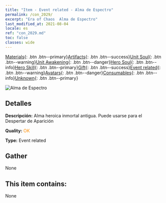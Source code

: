 ```yaml
---
title: "Item - Event related - Alma de Espectro"
permalink: /con_2029/
excerpt: "Era of Chaos  Alma de Espectro"
last_modified_at: 2021-08-04
locale: es
ref: "con_2029.md"
toc: false
classes: wide
---
```

 [Materials](/ItemsES/){: .btn .btn--primary}[Artifacts](/ItemsES/Artifacts/){: .btn .btn--success}[Unit Soul](/ItemsES/UnitSoul/){: .btn .btn--warning}[Unit Awakening](/ItemsES/UnitAwakening/){: .btn .btn--danger}[Hero Soul](/ItemsES/HeroSoul/){: .btn .btn--info}[Hero Skill](/ItemsES/HeroSkill/){: .btn .btn--primary}[Gift](/ItemsES/Gift/){: .btn .btn--success}[Event related](/ItemsES/Events/){: .btn .btn--warning}[Avatars](/ItemsES/Avatars/){: .btn .btn--danger}[Consumables](/ItemsES/Consumables/){: .btn .btn--info}[Unknown](/ItemsES/Unknown/){: .btn .btn--primary}

 ![Alma de Espectro](/images/t/juexing_303.png)

## Detalles
 **Descripción:** Alma heroica inmortal antigua. Puede usarse para el Despertar de Aparición

 **Quality:** <span style="color: #FF8C00">OK</span>

 **Type:** Event related

## Gather

  None

## This item contains:

  None


